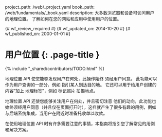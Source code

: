 project_path: /web/_project.yaml
book_path: /web/fundamentals/_book.yaml
description: 大多数浏览器和设备可访问用户的地理位置。 了解如何在您的网站和应用中使用用户的位置。

{# wf_review_required #}
{# wf_updated_on: 2014-10-20 #}
{# wf_published_on: 2000-01-01 #}

# 用户位置 {: .page-title }

{% include "_shared/contributors/TODO.html" %}



地理位置 API 使您能够发现用户在何处，此操作始终 须经用户同意。 此功能可以作为用户查询的一部分，例如 指引某人到达目的地。 它还可以用于给用户创建的内容“加上 地理标签”，例如 标记照片 拍摄地点。

地理位置 API 还使您能够关注用户在何处，并且密切注意
他们的动向，此功能也始终须经用户同意（并且仅在页面打开时），这样就产生了很多有趣的用例，例如与后端系统集成，当用户在附近时准备托收单以收款。

在使用地理位置 API 时有许多需要注意的事情，本指南将指引您了解常见的用例和解决方案。

